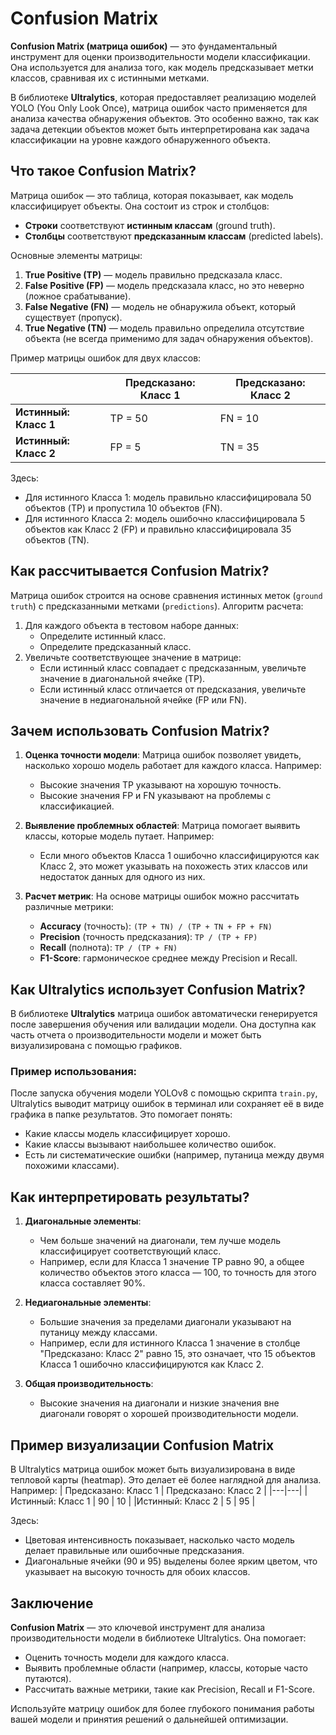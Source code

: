 # Confusion Matrix

**Confusion Matrix (матрица ошибок)** — это фундаментальный инструмент для оценки производительности модели классификации. Она используется для анализа того, как модель предсказывает метки классов, сравнивая их с истинными метками. 

В библиотеке **Ultralytics**, которая предоставляет реализацию моделей YOLO (You Only Look Once), матрица ошибок часто применяется для анализа качества обнаружения объектов. Это особенно важно, так как задача детекции объектов может быть интерпретирована как задача классификации на уровне каждого обнаруженного объекта.

## Что такое Confusion Matrix?

Матрица ошибок — это таблица, которая показывает, как модель классифицирует объекты. Она состоит из строк и столбцов:

- **Строки** соответствуют **истинным классам** (ground truth).
- **Столбцы** соответствуют **предсказанным классам** (predicted labels).

Основные элементы матрицы:
1. **True Positive (TP)** — модель правильно предсказала класс.
2. **False Positive (FP)** — модель предсказала класс, но это неверно (ложное срабатывание).
3. **False Negative (FN)** — модель не обнаружила объект, который существует (пропуск).
4. **True Negative (TN)** — модель правильно определила отсутствие объекта (не всегда применимо для задач обнаружения объектов).

Пример матрицы ошибок для двух классов:

|                | Предсказано: Класс 1 | Предсказано: Класс 2 |
|----------------|----------------------|----------------------|
| **Истинный: Класс 1** | TP = 50              | FN = 10              |
| **Истинный: Класс 2** | FP = 5               | TN = 35              |

Здесь:
- Для истинного Класса 1: модель правильно классифицировала 50 объектов (TP) и пропустила 10 объектов (FN).
- Для истинного Класса 2: модель ошибочно классифицировала 5 объектов как Класс 2 (FP) и правильно классифицировала 35 объектов (TN).

## Как рассчитывается Confusion Matrix?

Матрица ошибок строится на основе сравнения истинных меток (`ground truth`) с предсказанными метками (`predictions`). Алгоритм расчета:

1. Для каждого объекта в тестовом наборе данных:
   - Определите истинный класс.
   - Определите предсказанный класс.
2. Увеличьте соответствующее значение в матрице:
   - Если истинный класс совпадает с предсказанным, увеличьте значение в диагональной ячейке (TP).
   - Если истинный класс отличается от предсказания, увеличьте значение в недиагональной ячейке (FP или FN).

## Зачем использовать Confusion Matrix?

1. **Оценка точности модели**:
   Матрица ошибок позволяет увидеть, насколько хорошо модель работает для каждого класса. Например:
   - Высокие значения TP указывают на хорошую точность.
   - Высокие значения FP и FN указывают на проблемы с классификацией.

2. **Выявление проблемных областей**:
   Матрица помогает выявить классы, которые модель путает. Например:
   - Если много объектов Класса 1 ошибочно классифицируются как Класс 2, это может указывать на похожесть этих классов или недостаток данных для одного из них.

3. **Расчет метрик**:
   На основе матрицы ошибок можно рассчитать различные метрики:
   - **Accuracy** (точность): `(TP + TN) / (TP + TN + FP + FN)`
   - **Precision** (точность предсказания): `TP / (TP + FP)`
   - **Recall** (полнота): `TP / (TP + FN)`
   - **F1-Score**: гармоническое среднее между Precision и Recall.

## Как Ultralytics использует Confusion Matrix?

В библиотеке **Ultralytics** матрица ошибок автоматически генерируется после завершения обучения или валидации модели. Она доступна как часть отчета о производительности модели и может быть визуализирована с помощью графиков.

### Пример использования:
После запуска обучения модели YOLOv8 с помощью скрипта `train.py`, Ultralytics выводит матрицу ошибок в терминал или сохраняет её в виде графика в папке результатов. Это помогает понять:
- Какие классы модель классифицирует хорошо.
- Какие классы вызывают наибольшее количество ошибок.
- Есть ли систематические ошибки (например, путаница между двумя похожими классами).

## Как интерпретировать результаты?

1. **Диагональные элементы**:
   - Чем больше значений на диагонали, тем лучше модель классифицирует соответствующий класс.
   - Например, если для Класса 1 значение TP равно 90, а общее количество объектов этого класса — 100, то точность для этого класса составляет 90%.

2. **Недиагональные элементы**:
   - Большие значения за пределами диагонали указывают на путаницу между классами.
   - Например, если для истинного Класса 1 значение в столбце "Предсказано: Класс 2" равно 15, это означает, что 15 объектов Класса 1 ошибочно классифицируются как Класс 2.

3. **Общая производительность**:
   - Высокие значения на диагонали и низкие значения вне диагонали говорят о хорошей производительности модели.

## Пример визуализации Confusion Matrix

В Ultralytics матрица ошибок может быть визуализирована в виде тепловой карты (heatmap). Это делает её более наглядной для анализа. Например:
| Предсказано: Класс 1 | Предсказано: Класс 2 |
|---|---|
|Истинный: Класс 1 | 90 | 10 |
|Истинный: Класс 2 | 5 | 95 |


Здесь:
- Цветовая интенсивность показывает, насколько часто модель делает правильные или ошибочные предсказания.
- Диагональные ячейки (90 и 95) выделены более ярким цветом, что указывает на высокую точность для обоих классов.

## Заключение

**Confusion Matrix** — это ключевой инструмент для анализа производительности модели в библиотеке Ultralytics. Она помогает:
- Оценить точность модели для каждого класса.
- Выявить проблемные области (например, классы, которые часто путаются).
- Рассчитать важные метрики, такие как Precision, Recall и F1-Score.

Используйте матрицу ошибок для более глубокого понимания работы вашей модели и принятия решений о дальнейшей оптимизации.